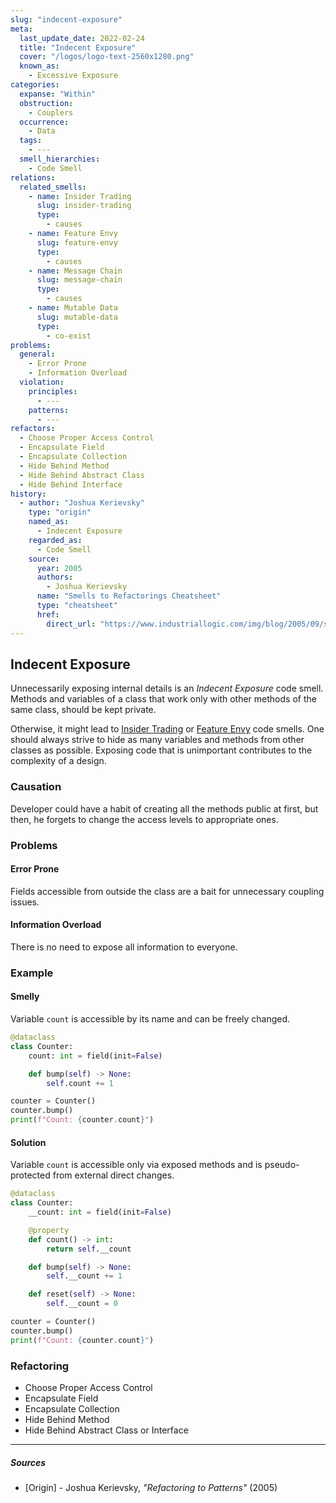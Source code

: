 ```yaml
---
slug: "indecent-exposure"
meta:
  last_update_date: 2022-02-24
  title: "Indecent Exposure"
  cover: "/logos/logo-text-2560x1280.png"
  known_as:
    - Excessive Exposure
categories:
  expanse: "Within"
  obstruction:
    - Couplers
  occurrence:
    - Data
  tags:
    - ---
  smell_hierarchies:
    - Code Smell
relations:
  related_smells:
    - name: Insider Trading
      slug: insider-trading
      type:
        - causes
    - name: Feature Envy
      slug: feature-envy
      type:
        - causes
    - name: Message Chain
      slug: message-chain
      type:
        - causes
    - name: Mutable Data
      slug: mutable-data
      type:
        - co-exist
problems:
  general:
    - Error Prone
    - Information Overload
  violation:
    principles:
      - ---
    patterns:
      - ---
refactors:
  - Choose Proper Access Control
  - Encapsulate Field
  - Encapsulate Collection
  - Hide Behind Method
  - Hide Behind Abstract Class
  - Hide Behind Interface
history:
  - author: "Joshua Kerievsky"
    type: "origin"
    named_as:
      - Indecent Exposure
    regarded_as:
      - Code Smell
    source:
      year: 2005
      authors:
        - Joshua Kerievsky
      name: "Smells to Refactorings Cheatsheet"
      type: "cheatsheet"
      href:
        direct_url: "https://www.industriallogic.com/img/blog/2005/09/smellstorefactorings.pdf"
---
```


## Indecent Exposure

Unnecessarily exposing internal details is an _Indecent Exposure_ code smell. Methods and variables of a class that work only with other methods of the same class, should be kept private.

Otherwise, it might lead to [Insider Trading](./insider-trading.md) or [Feature Envy](./feature-envy.md) code smells. One should always strive to hide as many variables and methods from other classes as possible. Exposing code that is unimportant contributes to the complexity of a design.

### Causation

Developer could have a habit of creating all the methods public at first, but then, he forgets to change the access levels to appropriate ones.

### Problems

#### **Error Prone**

Fields accessible from outside the class are a bait for unnecessary coupling issues.

#### **Information Overload**

There is no need to expose all information to everyone.

### Example

<div class="example-block">

#### Smelly

Variable `count` is accessible by its name and can be freely changed.

```py
@dataclass
class Counter:
    count: int = field(init=False)

    def bump(self) -> None:
        self.count += 1

counter = Counter()
counter.bump()
print(f"Count: {counter.count}")
```

#### Solution

Variable `count` is accessible only via exposed methods and is pseudo-protected from external direct changes.

```py
@dataclass
class Counter:
    __count: int = field(init=False)

    @property
    def count() -> int:
        return self.__count

    def bump(self) -> None:
        self.__count += 1

    def reset(self) -> None:
        self.__count = 0

counter = Counter()
counter.bump()
print(f"Count: {counter.count}")
```

</div>

### Refactoring

- Choose Proper Access Control
- Encapsulate Field
- Encapsulate Collection
- Hide Behind Method
- Hide Behind Abstract Class or Interface

---

##### Sources

- [Origin] - Joshua Kerievsky, _"Refactoring to Patterns"_ (2005)
